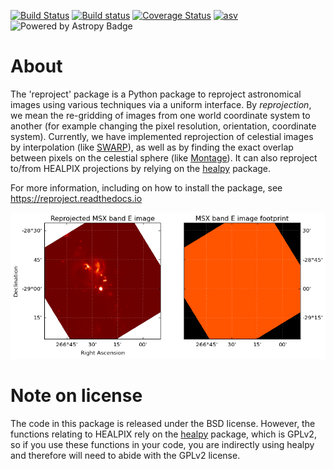 [![Build Status](https://travis-ci.org/astrofrog/reproject.svg?branch=master)](https://travis-ci.org/astrofrog/reproject) [![Build status](https://ci.appveyor.com/api/projects/status/0ifg4xonlyrc6eu4/branch/master?svg=true)](https://ci.appveyor.com/project/Astropy/reproject/branch/master) [![Coverage Status](https://coveralls.io/repos/astrofrog/reproject/badge.svg?branch=master)](https://coveralls.io/r/astrofrog/reproject?branch=master) [![asv](http://img.shields.io/badge/benchmarked%20by-asv-green.svg?style=flat)](http://astrofrog.github.io/reproject-benchmarks/) ![Powered by Astropy Badge](http://img.shields.io/badge/powered%20by-AstroPy-orange.svg?style=flat)

About
=====

The 'reproject' package is a Python package to reproject astronomical images using various techniques via a uniform interface. By *reprojection*, we mean the re-gridding of images from one world coordinate system to another (for example changing the pixel resolution, orientation, coordinate system). Currently, we have implemented reprojection of celestial images by interpolation (like [SWARP](http://www.astromatic.net/software/swarp)), as well as by finding the exact overlap between pixels on the celestial sphere (like [Montage](http://montage.ipac.caltech.edu/index.html)). It can also reproject to/from HEALPIX projections by relying on the [healpy](https://github.com/healpy/healpy) package. 

For more information, including on how to install the package, see https://reproject.readthedocs.io

![screenshot](docs/images/index-4.png)

Note on license
===============

The code in this package is released under the BSD license. However, the
functions relating to HEALPIX rely on the
[healpy](https://github.com/healpy/healpy) package, which is GPLv2, so if you
use these functions in your code, you are indirectly using healpy and therefore
will need to abide with the GPLv2 license.
